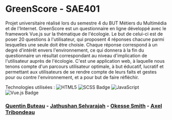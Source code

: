 # GreenScore - SAE401
Projet universitaire réalisé lors du semestre 4 du BUT Métiers du Multimédia et de l'Internet.
GreenScore est un questionnaire en ligne développé avec le framework Vue.js sur la thématique de l'écologie. Le but de celui-ci est de poser 20 questions à l'utilisateur, qui proposent 4 réponses chacune parmi lesquelles une seule doit être choisie. Chaque réponse correspond à un degré d'intérêt envers l'environnement, ce qui donnera à la fin du questionnaire un résultat correspondant au niveau d'implication de l'utilisateur auprès de l'écologie.
C'est une application web, à laquelle nous tenons compte d'un parcours utilisateur optimale, à but éducatif, lucratif et permettant aux utilisateurs de se rendre compte de leurs faits et gestes pour ou contre l'environnement, et a pour but de faire réfléchir.

Technologies utilisées :
![HTML5](https://img.shields.io/badge/html5-%23E34F26.svg?style=for-the-badge&logo=html5&logoColor=white)
![SCSS Badge](https://img.shields.io/badge/Sass/SCSS-CC6699?style=for-the-badge&logo=sass&logoColor=white)
![JavaScript](https://img.shields.io/badge/javascript-%23323330.svg?style=for-the-badge&logo=javascript&logoColor=%23F7DF1E)
![Vue.js Badge](https://img.shields.io/badge/Vue.js-4FC08D?style=for-the-badge&logo=vue.js&logoColor=white)

### [Quentin Buteau](http://qbuteau.fr/portfolio) - [Jathushan Selvarajah](http://mmi22g05.mmi-troyes.fr/portfolio) - [Okesse Smith]() - [Axel Tribondeau]()
 
